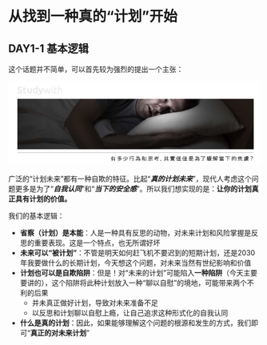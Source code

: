 # 从找到一种真的“计划”开始

## **DAY1-1 基本逻辑**

这个话题并不简单，可以首先较为强烈的提出一个主张：

![](/assets/4.jpg)

广泛的“计划未来”都有一种自欺的特征。比起“_**真的计划未来**_”，现代人考虑这个问题更多是为了“_**自我认同**_”和“_**当下的安全感**_”。所以我们想实现的是：**让你的计划真正具有计划的价值。**

我们的基本逻辑：

* **省察（计划）是本能**：人是一种具有反思的动物，对未来计划和风险掌握是反思的重要表现。这是一个特点，也无所谓好坏
* **未来可以“被计划”**：不管是明天如何赶飞机不要迟到的短期计划，还是2030年我要做什么的长期计划，今天想这个问题，对未来当然有世纪影响和价值
* **计划也可以是自欺陷阱**：但是！对“未来的计划”可能陷入**一种陷阱**（今天主要要讲的），这个陷阱将此种计划放入一种“聊以自慰”的境地，可能带来两个不利的后果
  * 并未真正做好计划，导致对未来准备不足
  * 以反思和计划聊以自慰上瘾，让自己追求这种形式化的自我认同
* **什么是真的计划**：因此，如果能够理解这个问题的根源和发生的方式，我们即可“**真正的对未来计划**”





